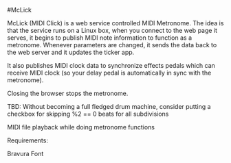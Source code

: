 #McLick

McLick (MIDI Click) is a web service controlled MIDI Metronome. 
The idea is that the service runs on a Linux box, when you connect to the web page it serves, 
it begins to publish MIDI note information to function as a metronome. Whenever parameters are
changed, it sends the data back to the web server and it updates the ticker app.

It also publishes MIDI clock data to synchronize effects pedals which can receive MIDI clock
(so your delay pedal is automatically in sync with the metronome).

Closing the browser stops the metronome.

TBD:
Without becoming a full fledged drum machine, consider putting a checkbox for skipping %2 == 0 beats for all subdivisions

MIDI file playback while doing metronome functions

Requirements:

Bravura Font

